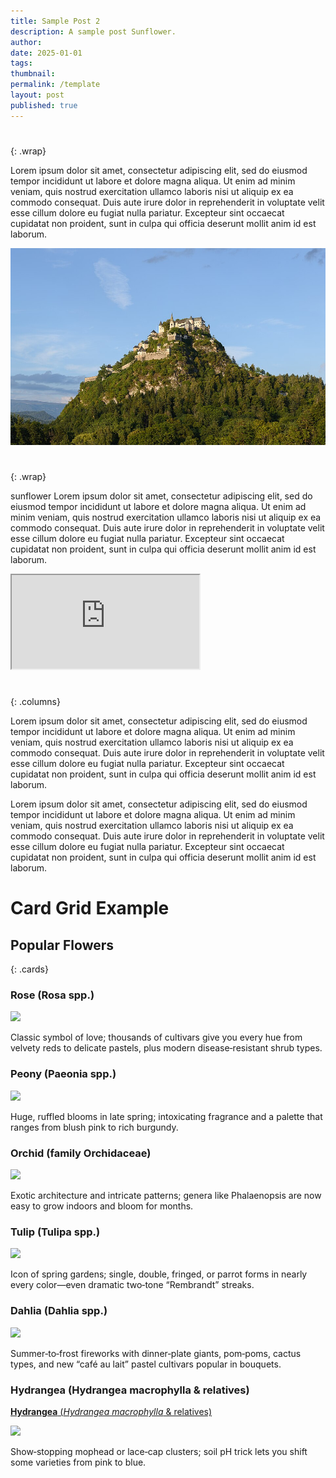 ```yaml
---
title: Sample Post 2
description: A sample post Sunflower.
author: 
date: 2025-01-01
tags: 
thumbnail: 
permalink: /template
layout: post
published: true
---
```


#
{: .wrap}

Lorem ipsum dolor sit amet, consectetur adipiscing elit, sed do eiusmod tempor incididunt ut labore et dolore magna aliqua. Ut enim ad minim veniam, quis nostrud exercitation ullamco laboris nisi ut aliquip ex ea commodo consequat. Duis aute irure dolor in reprehenderit in voluptate velit esse cillum dolore eu fugiat nulla pariatur. Excepteur sint occaecat cupidatat non proident, sunt in culpa qui officia deserunt mollit anim id est laborum.

![](Burg_Hochosterwitz_Westseite_02a.jpg)

#
{: .wrap}

sunflower Lorem ipsum dolor sit amet, consectetur adipiscing elit, sed do eiusmod tempor incididunt ut labore et dolore magna aliqua. Ut enim ad minim veniam, quis nostrud exercitation ullamco laboris nisi ut aliquip ex ea commodo consequat. Duis aute irure dolor in reprehenderit in voluptate velit esse cillum dolore eu fugiat nulla pariatur. Excepteur sint occaecat cupidatat non proident, sunt in culpa qui officia deserunt mollit anim id est laborum.

<iframe src="https://www.juncture-digital.io/image/?src=wc:Sunflower_sky_backdrop.jpg&caption=Sunflower" style="aspect-ratio:1;"></iframe>

#
{: .columns}

Lorem ipsum dolor sit amet, consectetur adipiscing elit, sed do eiusmod tempor incididunt ut labore et dolore magna aliqua. Ut enim ad minim veniam, quis nostrud exercitation ullamco laboris nisi ut aliquip ex ea commodo consequat. Duis aute irure dolor in reprehenderit in voluptate velit esse cillum dolore eu fugiat nulla pariatur. Excepteur sint occaecat cupidatat non proident, sunt in culpa qui officia deserunt mollit anim id est laborum.

Lorem ipsum dolor sit amet, consectetur adipiscing elit, sed do eiusmod tempor incididunt ut labore et dolore magna aliqua. Ut enim ad minim veniam, quis nostrud exercitation ullamco laboris nisi ut aliquip ex ea commodo consequat. Duis aute irure dolor in reprehenderit in voluptate velit esse cillum dolore eu fugiat nulla pariatur. Excepteur sint occaecat cupidatat non proident, sunt in culpa qui officia deserunt mollit anim id est laborum.

# Card Grid Example

## Popular Flowers
{: .cards}

### Rose (Rosa spp.)

![](wc:Rosa_rugosa_Sakhalin_1.JPG)

Classic symbol of love; thousands of cultivars give you every hue from velvety reds to delicate pastels, plus modern disease‑resistant shrub types.

### Peony (Paeonia spp.)

[](#)

![](wc:PaeoniaSuffruticosa7.jpg)

Huge, ruffled blooms in late spring; intoxicating fragrance and a palette that ranges from blush pink to rich burgundy.

### Orchid (family Orchidaceae)

[](#)

![](wc:Orchidaceae_flowers_-_magenta_colour.jpg)

Exotic architecture and intricate patterns; genera like Phalaenopsis are now easy to grow indoors and bloom for months.

### Tulip (Tulipa spp.)

[](#)

![](wc:Tulipa_suaveolens_floriade_to_Canberra.jpg)

Icon of spring gardens; single, double, fringed, or parrot forms in nearly every color—even dramatic two‑tone “Rembrandt” streaks.

### Dahlia (Dahlia spp.)

[](#)

![](wc:DahliaDahlstarSunsetPink.jpg)

Summer‑to‑frost fireworks with dinner‑plate giants, pom‑poms, cactus types, and new “café au lait” pastel cultivars popular in bouquets.

### Hydrangea (Hydrangea macrophylla & relatives) 

[**Hydrangea** (*Hydrangea macrophylla* & relatives) ](#)

![](wc:Bauernhortensie_Wochenmarkt.jpg)

Show‑stopping mophead or lace‑cap clusters; soil pH trick lets you shift some varieties from pink to blue.